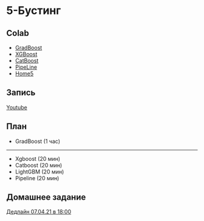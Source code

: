 # 5-Бустинг

## Colab
* [GradBoost](https://colab.research.google.com/github/samstikhin/ml2022/blob/master/05-Boosting/1-GradBoost.ipynb)
* [XGBoost](https://colab.research.google.com/github/samstikhin/ml2022/blob/master/05-Boosting/2-Xgboost.ipynb)
* [CatBoost](https://colab.research.google.com/github/samstikhin/ml2022/blob/master/05-Boosting/3-CatBoost.ipynb)
* [PipeLine]()
* [Home5](https://colab.research.google.com/github/samstikhin/ml2022/blob/master/05-Boosting/HomeBoosting.ipynb)

## Запись
[Youtube]()

## План
* GradBoost (1 час)
------
* Xgboost (20 мин)
* Catboost (20 мин)
* LightGBM (20 мин)
* Pipeline (20 мин)


## Домашнее задание
[Дедлайн 07.04.21 в 18:00](https://ulearn.me/course/ml/X_regression_bff768cf-f9df-4afd-967b-e7b86931c8ae)
